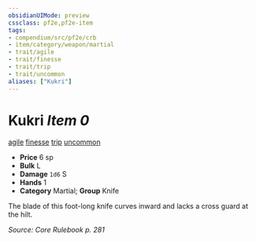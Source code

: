```yaml
---
obsidianUIMode: preview
cssclass: pf2e,pf2e-item
tags:
- compendium/src/pf2e/crb
- item/category/weapon/martial
- trait/agile
- trait/finesse
- trait/trip
- trait/uncommon
aliases: ["Kukri"]
---
```

# Kukri *Item 0*  
[agile](../../../rules/traits/agile.md)  [finesse](../../../rules/traits/finesse.md)  [trip](../../../rules/traits/trip.md)  [uncommon](../../../rules/traits/uncommon.md)  

- **Price** 6 sp
- **Bulk** L
- **Damage** `1d6` S
- **Hands** 1
- **Category** Martial; **Group** Knife 

The blade of this foot-long knife curves inward and lacks a cross guard at the hilt.

*Source: Core Rulebook p. 281*